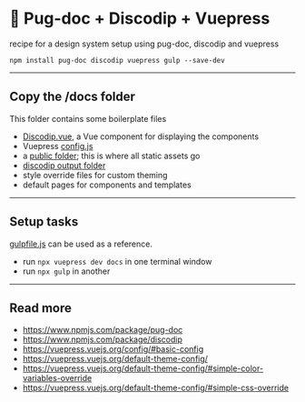 # 🍲 Pug-doc + Discodip + Vuepress
recipe for a design system setup using pug-doc, discodip and vuepress

`npm install pug-doc discodip vuepress gulp --save-dev`

---

## Copy the /docs folder
This folder contains some boilerplate files

* [Discodip.vue](./docs/.vuepress/components/Discodip.vue), a Vue component for displaying the components
* Vuepress [config.js](./docs/.vuepress/config.js)
* a [public folder](./docs/.vuepress/public/); this is where all static assets go
* [discodip output folder](./docs/.vuepress/public/lib/)
* style override files for custom theming
* default pages for components and templates

---

## Setup tasks
[gulpfile.js](./gulpfile.js) can be used as a reference.

* run `npx vuepress dev docs` in one terminal window
* run `npx gulp` in another

---

## Read more
* https://www.npmjs.com/package/pug-doc
* https://www.npmjs.com/package/discodip
* https://vuepress.vuejs.org/config/#basic-config
* https://vuepress.vuejs.org/default-theme-config/
* https://vuepress.vuejs.org/default-theme-config/#simple-color-variables-override
* https://vuepress.vuejs.org/default-theme-config/#simple-css-override